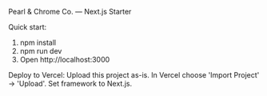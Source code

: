 Pearl & Chrome Co. — Next.js Starter

Quick start:
1. npm install
2. npm run dev
3. Open http://localhost:3000

Deploy to Vercel: Upload this project as-is. In Vercel choose 'Import Project' -> 'Upload'. Set framework to Next.js.

